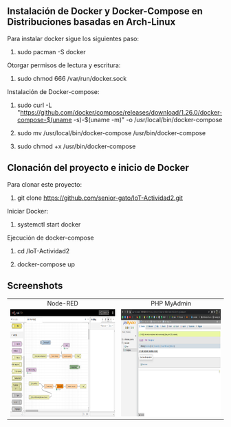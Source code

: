 ## Instalación de Docker y Docker-Compose en Distribuciones basadas en Arch-Linux

Para instalar docker sigue los siguientes paso: 

1. sudo pacman -S docker

Otorgar permisos de lectura y escritura:

1. sudo chmod 666 /var/run/docker.sock

Instalación de Docker-compose:

1. sudo curl -L "https://github.com/docker/compose/releases/download/1.26.0/docker-compose-$(uname -s)-$(uname -m)"  -o /usr/local/bin/docker-compose

2. sudo mv /usr/local/bin/docker-compose /usr/bin/docker-compose

3. sudo chmod +x /usr/bin/docker-compose

## Clonación del proyecto e inicio de Docker

Para clonar este proyecto:

1. git clone https://github.com/senior-gato/IoT-Actividad2.git

Iniciar Docker: 

1. systemctl start docker

Ejecución de docker-compose

1. cd /IoT-Actividad2

2. docker-compose up

## Screenshots

|     |     |
| :-: | :-: |
|  Node-RED | PHP MyAdmin |
|  <img src="Capturas/NodeRED.png" height="250"  />   |  <img src="Capturas/PhpMyAdmin.png" height="250" />    |
